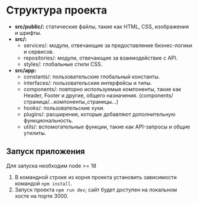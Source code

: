 # Структура проекта

* **src/public/:** статические файлы, такие как HTML, CSS, изображения и шрифты.
* **src/:**
  * services/: модули, отвечающие за предоставление бизнес-логики и сервисов.
  * repositories/: модули, отвечающие за взаимодействие с API.
  * styles/: глобальные стили CSS.
* **src/app:**
  * constants/: пользовательские глобальный константы.
  * interfaces/: пользовательские интерфейсы и типы.
  * components/: повторно используемые компоненты, такие как Header, Footer и другие, общего назначения. (components/страница/...компоненты_страницы...)
  * hooks/: пользовательские хуки.
  * plugins/: расширения, которые добавляют дополнительную функциональность.
  * utils/: вспомогательные функции, такие как API-запросы и общие утилиты.



## Запуск приложения

Для запуска необходим node >= 18

1. В командной строке из корня проекта установить зависимости командой `npm install`.
2. Запуск проекта `npm run dev`; сайт будет доступен на локальном хосте на порте 3000.